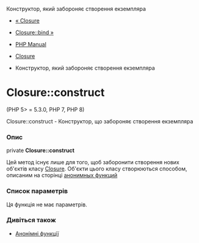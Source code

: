 Конструктор, який забороняє створення екземпляра

-   [« Closure](class.closure.html)
    
-   [Closure::bind »](closure.bind.html)
    
-   [PHP Manual](index.html)
    
-   [Closure](class.closure.html)
    
-   Конструктор, який забороняє створення екземпляра
    

# Closure::construct

(PHP 5> = 5.3.0, PHP 7, PHP 8)

Closure::construct - Конструктор, що забороняє створення екземпляра

### Опис

private **Closure::construct**

Цей метод існує лише для того, щоб заборонити створення нових об'єктів класу [Closure](class.closure.html). Об'єкти цього класу створюються способом, описаним на сторінці [анонимных функций](functions.anonymous.html)

### Список параметрів

Ця функція не має параметрів.

### Дивіться також

-   [Анонімні функції](functions.anonymous.html)